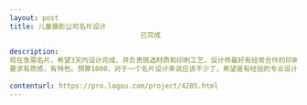 ```yaml
---                
layout: post       
title: 儿童摄影公司名片设计
                                已完成
           
description: 
现在急需名片，希望3天内设计完成，并负责挑选材质和印刷工艺，设计师最好有经常合作的印刷厂或质量较好的打印店。
要求有质感，有特色。预算1000，对于一个名片设计来说应该不少了，希望是有经验的专业设计师。
     
contenturl: https://pro.lagou.com/project/4285.html      
---                 
```

